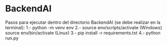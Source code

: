 # BackendAI

Pasos para ejecutar dentro del directorio BackendAI (se debe realizar en la terminal):
1.- python -m venv env
2.- source env/scripts/activate (Windows) source env/bin/activate (Linux)
3.- pip install -r requirements.txt
4.- python run.py

